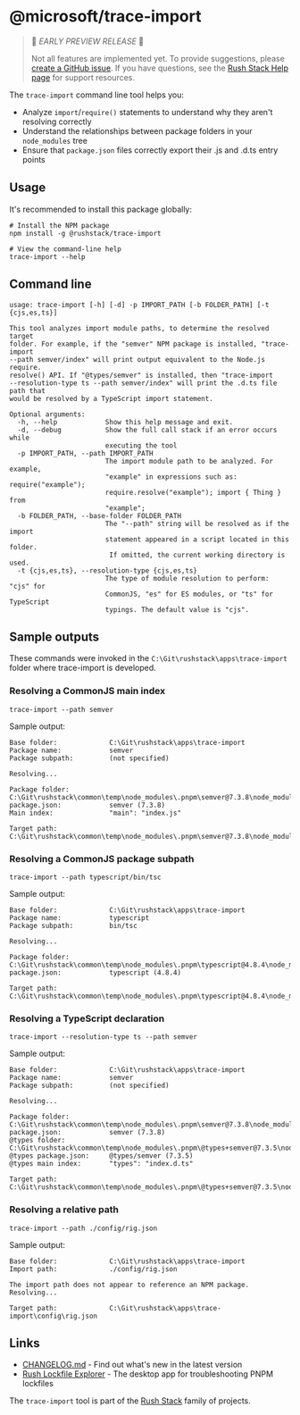# @microsoft/trace-import

> 🚨 *EARLY PREVIEW RELEASE* 🚨
>
> Not all features are implemented yet.  To provide suggestions, please
> [create a GitHub issue](https://github.com/microsoft/rushstack/issues/new/choose).
> If you have questions, see the [Rush Stack Help page](https://rushstack.io/pages/help/support/)
> for support resources.

The `trace-import` command line tool helps you:

- Analyze `import`/`require()` statements to understand why they aren't resolving correctly
- Understand the relationships between package folders in your `node_modules` tree
- Ensure that `package.json` files correctly export their .js and .d.ts entry points

## Usage

It's recommended to install this package globally:

```
# Install the NPM package
npm install -g @rushstack/trace-import

# View the command-line help
trace-import --help
```

## Command line

```
usage: trace-import [-h] [-d] -p IMPORT_PATH [-b FOLDER_PATH] [-t {cjs,es,ts}]

This tool analyzes import module paths, to determine the resolved target
folder. For example, if the "semver" NPM package is installed, "trace-import
--path semver/index" will print output equivalent to the Node.js require.
resolve() API. If "@types/semver" is installed, then "trace-import
--resolution-type ts --path semver/index" will print the .d.ts file path that
would be resolved by a TypeScript import statement.

Optional arguments:
  -h, --help            Show this help message and exit.
  -d, --debug           Show the full call stack if an error occurs while
                        executing the tool
  -p IMPORT_PATH, --path IMPORT_PATH
                        The import module path to be analyzed. For example,
                        "example" in expressions such as: require("example");
                        require.resolve("example"); import { Thing } from
                        "example";
  -b FOLDER_PATH, --base-folder FOLDER_PATH
                        The "--path" string will be resolved as if the import
                        statement appeared in a script located in this folder.
                         If omitted, the current working directory is used.
  -t {cjs,es,ts}, --resolution-type {cjs,es,ts}
                        The type of module resolution to perform: "cjs" for
                        CommonJS, "es" for ES modules, or "ts" for TypeScript
                        typings. The default value is "cjs".
```

## Sample outputs

These commands were invoked in the `C:\Git\rushstack\apps\trace-import` folder
where trace-import is developed.

### Resolving a CommonJS main index
```
trace-import --path semver
```

Sample output:
```
Base folder:             C:\Git\rushstack\apps\trace-import
Package name:            semver
Package subpath:         (not specified)

Resolving...

Package folder:          C:\Git\rushstack\common\temp\node_modules\.pnpm\semver@7.3.8\node_modules\semver
package.json:            semver (7.3.8)
Main index:              "main": "index.js"

Target path:             C:\Git\rushstack\common\temp\node_modules\.pnpm\semver@7.3.8\node_modules\semver\index.js
```

### Resolving a CommonJS package subpath
```
trace-import --path typescript/bin/tsc
```

Sample output:
```
Base folder:             C:\Git\rushstack\apps\trace-import
Package name:            typescript
Package subpath:         bin/tsc

Resolving...

Package folder:          C:\Git\rushstack\common\temp\node_modules\.pnpm\typescript@4.8.4\node_modules\typescript
package.json:            typescript (4.8.4)

Target path:             C:\Git\rushstack\common\temp\node_modules\.pnpm\typescript@4.8.4\node_modules\typescript\bin\tsc
```

### Resolving a TypeScript declaration
```
trace-import --resolution-type ts --path semver
```

Sample output:
```
Base folder:             C:\Git\rushstack\apps\trace-import
Package name:            semver
Package subpath:         (not specified)

Resolving...

Package folder:          C:\Git\rushstack\common\temp\node_modules\.pnpm\semver@7.3.8\node_modules\semver
package.json:            semver (7.3.8)
@types folder:           C:\Git\rushstack\common\temp\node_modules\.pnpm\@types+semver@7.3.5\node_modules\@types\semver
@types package.json:     @types/semver (7.3.5)
@types main index:       "types": "index.d.ts"

Target path:             C:\Git\rushstack\common\temp\node_modules\.pnpm\@types+semver@7.3.5\node_modules\@types\semver\index.d.ts
```

### Resolving a relative path
```
trace-import --path ./config/rig.json
```

Sample output:
```
Base folder:             C:\Git\rushstack\apps\trace-import
Import path:             ./config/rig.json

The import path does not appear to reference an NPM package.
Resolving...

Target path:             C:\Git\rushstack\apps\trace-import\config\rig.json
```

## Links

- [CHANGELOG.md](
  https://github.com/microsoft/rushstack/blob/main/apps/trace-import/CHANGELOG.md) - Find
  out what's new in the latest version
- [Rush Lockfile Explorer](https://lfx.rushstack.io) - The desktop app for troubleshooting PNPM lockfiles

The `trace-import` tool is part of the [Rush Stack](https://rushstack.io/) family of projects.
